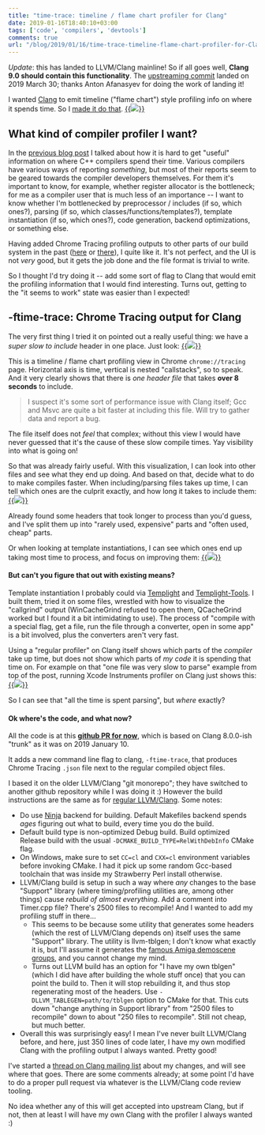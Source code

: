 ```yaml
---
title: "time-trace: timeline / flame chart profiler for Clang"
date: 2019-01-16T18:40:10+03:00
tags: ['code', 'compilers', 'devtools']
comments: true
url: "/blog/2019/01/16/time-trace-timeline-flame-chart-profiler-for-Clang/"
---
```


*Update*: this has landed to LLVM/Clang mainline! So if all goes well, **Clang 9.0 should contain this
functionality**. The [upstreaming commit](https://reviews.llvm.org/rL357340) landed on 2019 March 30;
thanks Anton Afanasyev for doing the work of landing it!


I wanted [Clang](https://clang.llvm.org/) to emit timeline ("flame chart") style profiling info on where it spends time.
So I [made it do that](https://github.com/aras-p/llvm-project-20170507/pull/2). 
[{{<img src="/img/blog/2019/clang-timereport-teaser.png">}}](/img/blog/2019/clang-timereport-teaser.png)


## What kind of compiler profiler I want?

In the [previous blog post](/blog/2019/01/12/Investigating-compile-times-and-Clang-ftime-report/) I talked
about how it is hard to get "useful" information on where C++ compilers spend their time. Various compilers
have various ways of reporting *something*, but most of their reports seem to be geared towards the compiler developers
themselves. For them it's important to know, for example, whether register allocator is the bottleneck; for me as a compiler
user that is much less of an importance -- I want to know whether I'm bottlenecked by preprocessor / includes (if so, which ones?),
parsing (if so, which classes/functions/templates?), template instantiation (if so, which ones?), code generation,
backend optimizations, or something else.

Having added Chrome Tracing profiling outputs to other parts of our build system in the past
([here](/blog/2017/01/23/Chrome-Tracing-as-Profiler-Frontend/) or [there](/blog/2017/08/08/Unreasonable-Effectiveness-of-Profilers/)),
I quite like it. It's not perfect, and the UI is not *very* good, but it gets the job done and the file format
is trivial to write.

So I thought I'd try doing it -- add some sort of flag to Clang that would emit the profiling information
that I would find interesting. Turns out, getting to the "it seems to work" state was easier than I expected!


## -ftime-trace: Chrome Tracing output for Clang

The very first thing I tried it on pointed out a really useful thing: we have a *super slow to include* header in one place. Just look:
[{{<img src="/img/blog/2019/clang-timetrace-long.png">}}](/img/blog/2019/clang-timetrace-long.png)

This is a timeline / flame chart profiling view in Chrome `chrome://tracing` page. Horizontal axis is time, vertical is nested
"callstacks", so to speak. And it very clearly shows that there is *one header file* that takes **over 8 seconds** to include.

> I suspect it's some sort of performance issue with Clang itself; Gcc and Msvc are quite a bit faster at including
> this file. Will try to gather data and report a bug.

The file itself does not *feel* that complex; without this view I would have never guessed that it's the cause
of these slow compile times. Yay visibility into what is going on!

So that was already fairly useful. With this visualization, I can look into other files and see what they end up doing. And based on
that, decide what to do to make compiles faster. When including/parsing files takes up time, I can
tell which ones are the culprit exactly, and how long it takes to include them:
[{{<img src="/img/blog/2019/clang-timetrace-includes.png">}}](/img/blog/2019/clang-timetrace-includes.png)

Already found some headers that took longer to process than you'd guess, and I've split them up into "rarely used, expensive"
parts and "often used, cheap" parts.

Or when looking at template instantiations, I can see which ones end up taking most time to process, and focus on improving them:
[{{<img src="/img/blog/2019/clang-timetrace-instantiation.png">}}](/img/blog/2019/clang-timetrace-instantiation.png)


#### But can't you figure that out with existing means?

Template instantiation I probably could via [Templight](https://github.com/mikael-s-persson/templight) and
[Templight-Tools](https://github.com/mikael-s-persson/templight-tools). I built them, tried it on some files,
wrestled with how to visualize the "callgrind" output (WinCacheGrind refused to open them, QCacheGrind worked but I found it a bit
intimidating to use). The process of "compile with a special flag, get a file, run the file through a converter, open in some app"
is a bit involved, plus the converters aren't very fast.

Using a "regular profiler" on Clang itself shows which parts of the *compiler* take up time, but does not show which parts of *my code*
it is spending that time on. For example on that "one file was very slow to parse" example from top of the post, running
Xcode Instruments profiler on Clang just shows this:
[{{<img src="/img/blog/2019/clang-instruments.png">}}](/img/blog/2019/clang-instruments.png)

So I can see that "all the time is spent parsing", but *where* exactly?


#### Ok where's the code, and what now?

All the code is at this [**github PR for now**](https://github.com/aras-p/llvm-project-20170507/pull/2), which is based on Clang 8.0.0-ish
"trunk" as it was on 2019 January 10.

It adds a new command line flag to clang, `-ftime-trace`, that produces Chrome Tracing `.json` file next to the regular compiled object files.

I based it on the older LLVM/Clang "git monorepo"; they have switched to another github repository while I was doing it :) However
the build instructions are the same as for [regular LLVM/Clang](https://llvm.org/docs/GettingStarted.html#getting-started-quickly-a-summary).
Some notes:

* Do use [Ninja](https://ninja-build.org/) backend for building. Default Makefiles backend spends *ages* figuring out what to build,
  every time you do the build.
* Default build type is non-optimized Debug build. Build optimized Release build with the usual `-DCMAKE_BUILD_TYPE=RelWithDebInfo` CMake flag.
* On Windows, make sure to set `CC=cl` and `CXX=cl` environment variables before invoking CMake. I had it pick up some random Gcc-based
  toolchain that was inside my Strawberry Perl install otherwise.
* LLVM/Clang build is setup in such a way where *any* changes to the base "Support" library (where timing/profiling utilities are,
  among other things) cause *rebuild of almost everything*. Add a comment into Timer.cpp file? There's 2500 files to recompile!
  And I wanted to add my profiling stuff in there...
  * This seems to be because some utility that generates some headers (which the rest of LLVM/Clang depends on) itself uses
    the same "Support" library. The utility is llvm-tblgen; I don't know what exactly it is, but I'll assume it generates the
    [famous Amiga demoscene groups](http://www.pouet.net/groups.php?which=1&order=views), and you cannot change my mind.
  * Turns out LLVM build has an option for "I have my own tblgen" (which I did have after building the whole stuff once) that you can
    point the build to. Then it will stop rebuilding it, and thus stop regenerating most of the headers. Use `-DLLVM_TABLEGEN=path/to/tblgen`
    option to CMake for that. This cuts down "change anything in Support library" from "2500 files to recompile" down to about
    "250 files to recompile". Still not cheap, but much better.
* Overall this was surprisingly easy! I mean I've never built LLVM/Clang before, and here, just 350 lines of code later, I have
  my own modified Clang with the profiling output I always wanted. Pretty good!


I've started a [thread on Clang mailing list](http://lists.llvm.org/pipermail/cfe-dev/2019-January/060836.html)
about my changes, and will see where that goes. There are some comments already; at some point I'd have to do a proper pull request
via whatever is the LLVM/Clang code review tooling.

No idea whether any of this will get accepted into upstream Clang, but if not, then at least I will have my own Clang with the profiler
I always wanted :)

